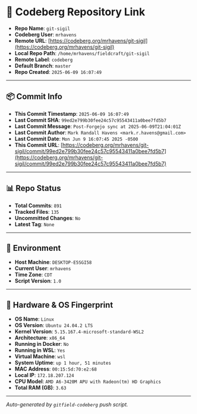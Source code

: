 # 🔗 Codeberg Repository Link

- **Repo Name**: `git-sigil`
- **Codeberg User**: `mrhavens`
- **Remote URL**: [https://codeberg.org/mrhavens/git-sigil](https://codeberg.org/mrhavens/git-sigil)
- **Local Repo Path**: `/home/mrhavens/fieldcraft/git-sigil`
- **Remote Label**: `codeberg`
- **Default Branch**: `master`
- **Repo Created**: `2025-06-09 16:07:49`

---

## 📦 Commit Info

- **This Commit Timestamp**: `2025-06-09 16:07:49`
- **Last Commit SHA**: `99ed2e799b30fee24c57c95543411a0bee7fd5b7`
- **Last Commit Message**: `Post-Forgejo sync at 2025-06-09T21:04:01Z`
- **Last Commit Author**: `Mark Randall Havens <mark.r.havens@gmail.com>`
- **Last Commit Date**: `Mon Jun 9 16:07:45 2025 -0500`
- **This Commit URL**: [https://codeberg.org/mrhavens/git-sigil/commit/99ed2e799b30fee24c57c95543411a0bee7fd5b7](https://codeberg.org/mrhavens/git-sigil/commit/99ed2e799b30fee24c57c95543411a0bee7fd5b7)

---

## 📊 Repo Status

- **Total Commits**: `891`
- **Tracked Files**: `135`
- **Uncommitted Changes**: `No`
- **Latest Tag**: `None`

---

## 🧭 Environment

- **Host Machine**: `DESKTOP-E5SGI58`
- **Current User**: `mrhavens`
- **Time Zone**: `CDT`
- **Script Version**: `1.0`

---

## 🧬 Hardware & OS Fingerprint

- **OS Name**: `Linux`
- **OS Version**: `Ubuntu 24.04.2 LTS`
- **Kernel Version**: `5.15.167.4-microsoft-standard-WSL2`
- **Architecture**: `x86_64`
- **Running in Docker**: `No`
- **Running in WSL**: `Yes`
- **Virtual Machine**: `wsl`
- **System Uptime**: `up 1 hour, 51 minutes`
- **MAC Address**: `00:15:5d:70:e2:68`
- **Local IP**: `172.18.207.124`
- **CPU Model**: `AMD A6-3420M APU with Radeon(tm) HD Graphics`
- **Total RAM (GB)**: `3.63`

---

_Auto-generated by `gitfield-codeberg` push script._
